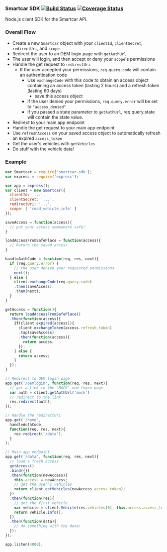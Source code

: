 ### Smartcar SDK [![Build Status](https://travis-ci.com/smartcar/node-sdk.svg?token=jMbuVtXPGeJMPdsn7RQ5&branch=master)](https://travis-ci.com/smartcar/node-sdk) [![Coverage Status](https://coveralls.io/repos/github/smartcar/node-sdk/badge.svg?t=ckIXmq)](https://coveralls.io/github/smartcar/node-sdk)

Node.js client SDK for the Smartcar API.

### Overall Flow

* Create a new `Smartcar` object with your `clientId`, `clientSecret`, 
`redirectUri`, and `scope`
* Redirect the user to an OEM login page with `getAuthUrl`
* The user will login, and then accept or deny your `scope`'s permissions
* Handle the get request to `redirectUri`
  * If the user accepted your permissions, `req.query.code` will contain an
    authentication code
    * Use `exchangeCode` with this code to obtain an access object 
    containing an access token (lasting 2 hours) and a refresh token 
    (lasting 60 days)
      * save this access object
    * If the user denied your permissions, `req.query.error` will be set 
    to `"access_denied"`
    * If you passed a state parameter to `getAuthUrl`, req.query.state will 
    contain the state value.
* Redirect to your main app endpoint
* Handle the get request to your main app endpoint
* Use `refreshAccess` on your saved access object to automatically refresh an 
expired `access_token`
* Get the user's vehicles with `getVehicles` 
* Do stuff with the vehicle data!

### Example
```javascript
var Smartcar = require('smartcar-sdk');
var express = require('express');

var app = express();
var client = new Smartcar({
  clientId: '...',
  clientSecret: '...',
  redirectUri: '...',
  scope: [ 'read_vehicle_info' ]
});

saveAccess = function(access){
  // put your access somewhere safe!
}

loadAccessFromSafePlace = function(access){
  // Return the saved access
}

handleAuthCode = function(req, res, next){
  if (req.query.error) {
    // the user denied your requested permissions
    next();
  } else {
    client.exchangeCode(req.query.code)
    .then(saveAccess)
    .then(next);
  }
}

getAccess = function(){
  return loadAccessFromSafePlace()
  .then(function(access){
    if(client.expired(access)){
      client.exchangeToken(access.refresh_token)
      .tap(saveAccess)
      .then(function(access){
        return access;
      });
    } else {
      return access;
    }
  });
}

// Redirect to OEM login page
app.get('/oemlogin', function(req, res, next){
  // get a link to the 'MOCK' oem login page
  var auth = client.getAuthUrl('mock')
  // redirect to the link
  res.redirect(auth);
});

// Handle the redirectUri
app.get('/home',
  handleAuthCode, 
  function(req, res, next){
    res.redirect('/data');
  }
);

// Main app endpoint
app.get('/data', function(req, res, next){
  // load a fresh access
  getAccess()
  .bind({})
  .then(function(newAccess){
    this.access = newAccess;
    // get the user's vehicles
    return client.getVehicles(newAccess.access_token);
  })
  .then(function(res){
    // get the first vehicle
    var vehicle = client.Vehicle(res.vehicles[0], this.access.access_token);
    return vehicle.info();
  })
  .then(function(data){
    // do something with the data!
  });
});

app.listen(4000);
```
